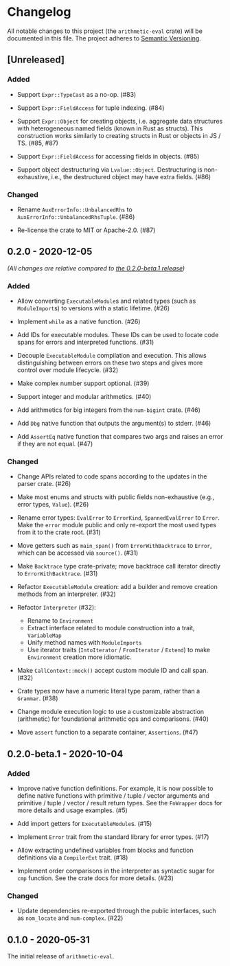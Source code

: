# Changelog

All notable changes to this project (the `arithmetic-eval` crate) will be
documented in this file. The project adheres to [Semantic Versioning](http://semver.org/spec/v2.0.0.html).

## [Unreleased]

### Added

- Support `Expr::TypeCast` as a no-op. (#83)

- Support `Expr::FieldAccess` for tuple indexing. (#84)

- Support `Expr::Object` for creating objects, i.e. aggregate data structures
  with heterogeneous named fields (known in Rust as structs). This construction
  works similarly to creating structs in Rust or objects in JS / TS. (#85, #87)

- Support `Expr::FieldAccess` for accessing fields in objects. (#85)

- Support object destructuring via `Lvalue::Object`. Destructuring is non-exhaustive,
  i.e., the destructured object may have extra fields. (#86)

### Changed

- Rename `AuxErrorInfo::UnbalancedRhs` to `AuxErrorInfo::UnbalancedRhsTuple`. (#86)

- Re-license the crate to MIT or Apache-2.0. (#87)

## 0.2.0 - 2020-12-05

*(All changes are relative compared to [the 0.2.0-beta.1 release](#020-beta1---2020-10-04))* 

### Added

- Allow converting `ExecutableModule`s and related types (such as `ModuleImport`s)
  to versions with a static lifetime. (#26)

- Implement `while` as a native function. (#26)

- Add IDs for executable modules. These IDs can be used to locate code spans for errors
  and interpreted functions. (#31)

- Decouple `ExecutableModule` compilation and execution. This allows distinguishing
  between errors on these two steps and gives more control over module lifecycle. (#32)

- Make complex number support optional. (#39)

- Support integer and modular arithmetics. (#40)

- Add arithmetics for big integers from the `num-bigint` crate. (#46)

- Add `Dbg` native function that outputs the argument(s) to stderr. (#46)

- Add `AssertEq` native function that compares two args and raises an error
  if they are not equal. (#47)

### Changed

- Change APIs related to code spans according to the updates in the parser crate. (#26)

- Make most enums and structs with public fields non-exhaustive (e.g., error types,
  `Value`). (#26)

- Rename error types: `EvalError` to `ErrorKind`, `SpannedEvalError` to `Error`.
  Make the `error` module public and only re-export the most used types from it
  to the crate root. (#31)

- Move getters such as `main_span()` from `ErrorWithBacktrace` to `Error`, which
  can be accessed via `source()`. (#31)

- Make `Backtrace` type crate-private; move backtrace call iterator
  directly to `ErrorWithBacktrace`. (#31)

- Refactor `ExecutableModule` creation: add a builder and remove creation
  methods from an interpreter. (#32)

- Refactor `Interpreter` (#32):

  - Rename to `Environment`
  - Extract interface related to module construction into a trait, `VariableMap`
  - Unify method names with `ModuleImports`
  - Use iterator traits (`IntoIterator` / `FromIterator` / `Extend`) to make
    `Environment` creation more idiomatic.

- Make `CallContext::mock()` accept custom module ID and call span. (#32)

- Crate types now have a numeric literal type param, rather than a `Grammar`. (#38)

- Change module execution logic to use a customizable abstraction (arithmetic)
  for foundational arithmetic ops and comparisons. (#40)

- Move `assert` function to a separate container, `Assertions`. (#47)

## 0.2.0-beta.1 - 2020-10-04

### Added

- Improve native function definitions. For example, it is now possible to
  define native functions with primitive / tuple / vector arguments
  and primitive / tuple / vector / result return types. See the `FnWrapper` docs
  for more details and usage examples. (#5)

- Add import getters for `ExecutableModule`s. (#15)

- Implement `Error` trait from the standard library for error types. (#17)

- Allow extracting undefined variables from blocks and function definitions
  via a `CompilerExt` trait. (#18)

- Implement order comparisons in the interpreter as syntactic sugar for `cmp`
  function. See the crate docs for more details. (#23)

### Changed

- Update dependencies re-exported through the public interfaces, such as
  `nom_locate` and `num-complex`. (#22)

## 0.1.0 - 2020-05-31

The initial release of `arithmetic-eval`.
